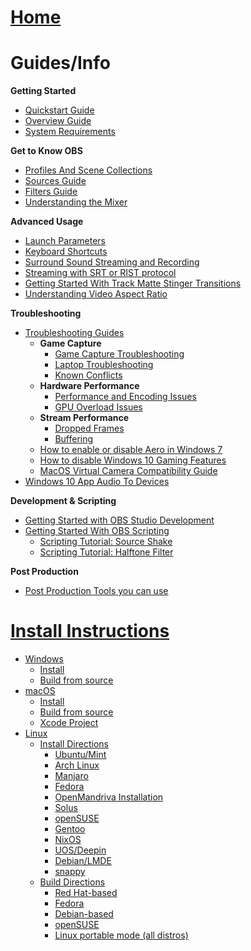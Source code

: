 # [Home](Home)

# Guides/Info

**Getting Started**

* [Quickstart Guide](OBS-Studio-Quickstart)
* [Overview Guide](OBS-Studio-Overview)
* [System Requirements](System-Requirements)

**Get to Know OBS**

* [Profiles And Scene Collections](https://github.com/obsproject/obs-studio/wiki/Profiles-And-Scene-Collections)
* [Sources Guide](Sources-Guide)
* [Filters Guide](Filters-Guide)
* [Understanding the Mixer](Understanding-The-Mixer)

**Advanced Usage**

* [Launch Parameters](Launch-Parameters) 
* [Keyboard Shortcuts](Keyboard-Shortcuts)
* [Surround Sound Streaming and Recording](Surround-Sound-Streaming-And-Recording)
* [Streaming with SRT or RIST protocol](Streaming-With-SRT-Or-RIST-Protocol)
* [Getting Started With Track Matte Stinger Transitions](Getting-Started-With-Track-Matte-Stinger-Transitions)
* [Understanding Video Aspect Ratio](Understanding-Aspect-Ratio)

**Troubleshooting**

* [Troubleshooting Guides](Troubleshooting-Guides)
  * **Game Capture**
    * [Game Capture Troubleshooting](Game-Capture-Guide)
    * [Laptop Troubleshooting](Laptop-Troubleshooting)
    * [Known Conflicts](Known-Conflicts)
  * **Hardware Performance**
    * [Performance and Encoding Issues](General-Performance-and-Encoding-Issues)
    * [GPU Overload Issues](GPU-overload-issues)
  * **Stream Performance**
    * [Dropped Frames](Dropped-Frames-and-General-Connection-Issues)
    * [Buffering](Stream-Buffering-Issues)
  * [How to enable or disable Aero in Windows 7](How-to-enable-or-disable-Aero-in-Windows-7)
  * [How to disable Windows 10 Gaming Features](How-to-disable-Windows-10-Gaming-Features)
  * [MacOS Virtual Camera Compatibility Guide](MacOS-Virtual-Camera-Compatibility-Guide)
* [Windows 10 App Audio To Devices](Windows-10-App-Volume-Device-Preferences)

**Development & Scripting**

* [Getting Started with OBS Studio Development](Getting-Started-with-OBS-Studio-Development)
* [Getting Started With OBS Scripting](Getting-Started-With-OBS-Scripting)
  * [Scripting Tutorial: Source Shake](Scripting-Tutorial-Source-Shake)
  * [Scripting Tutorial: Halftone Filter](Scripting-Tutorial-Halftone-Filter)

**Post Production**

* [Post Production Tools you can use](Post-Production-Tools-you-can-use)

# [Install Instructions](install-instructions)

* [Windows](install-instructions#windows)
  * [Install](install-instructions#windows-install-directions)
  * [Build from source](install-instructions#windows-build-directions)
* [macOS](install-instructions#macos)
  * [Install](install-instructions#macos-install-directions)
  * [Build from source](install-instructions#macos-build-directions)
  * [Xcode Project](install-instructions#macos-xcode-project)
* [Linux](install-instructions#linux)
  * [Install Directions](install-instructions#linux-install-directions)
    * [Ubuntu/Mint](install-instructions#ubuntumint-installation)
    * [Arch Linux](install-instructions#arch-linux-installation-unofficial)
    * [Manjaro](install-instructions#manjaro-installation-unofficial)
    * [Fedora](install-instructions#fedora-installation-unofficial)
    * [OpenMandriva Installation](install-instructions#openmandriva-installation-unofficial)
    * [Solus](install-instructions#solus-installation-unofficial)
    * [openSUSE](install-instructions#opensuse-installation-unofficial)
    * [Gentoo](install-instructions#gentoo-installation-unofficial)
    * [NixOS](install-instructions#nixos-installation-unofficial)
    * [UOS/Deepin](install-instructions#uosdeepin-installation-unofficial)
    * [Debian/LMDE](install-instructions#debianlmde-installation-unofficial)
    * [snappy](install-instructions#snappy-installation-unofficial)
  * [Build Directions](install-instructions#linux-build-directions)
    * [Red Hat-based](install-instructions#red-hat-based-build-directions)
    * [Fedora](install-instructions#fedora-build-directions)
    * [Debian-based](install-instructions#debian-based-build-directions)
    * [openSUSE](install-instructions#opensuse-build-directions)
    * [Linux portable mode (all distros)](install-instructions#linux-portable-mode-all-distros)